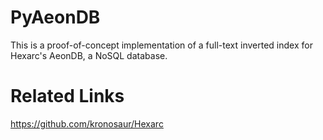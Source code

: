 # PyAeonDB
This is a proof-of-concept implementation of a full-text inverted index for Hexarc's AeonDB, a NoSQL database.

# Related Links
https://github.com/kronosaur/Hexarc
